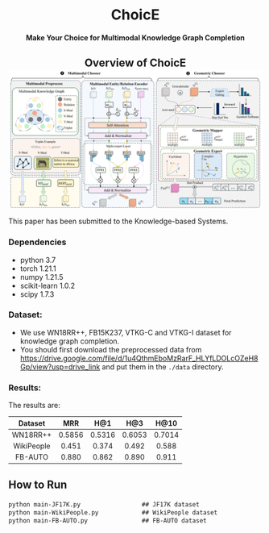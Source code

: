 <h1 align="center">
  ChoicE
</h1>
<h4 align="center">Make Your Choice for Multimodal Knowledge Graph Completion</h4>

<h2 align="center">
  Overview of ChoicE
  <img align="center"  src="overview.png" alt="...">
</h2>

This paper has been submitted to the Knowledge-based Systems.

### Dependencies

- python            3.7
- torch             1.21.1
- numpy             1.21.5
- scikit-learn      1.0.2
- scipy             1.7.3


### Dataset:

- We use WN18RR++, FB15K237, VTKG-C and VTKG-I dataset for knowledge graph completion. 
- You should first download the preprocessed data from https://drive.google.com/file/d/1u4QthmEboMzRarF_HLYfLDOLcOZeH8Gp/view?usp=drive_link and put them in the `./data` directory.

### Results:
The results are:

|  Dataset   |   MRR  |   H@1  |   H@3  |  H@10  |
| :--------: | :---:  |  :---: |  :---: |  :---: |
|  WN18RR++  | 0.5856 | 0.5316 | 0.6053 | 0.7014 |
| WikiPeople | 0.451 | 0.374 | 0.492 | 0.588 |
|  FB-AUTO   | 0.880 | 0.862 | 0.890 | 0.911 |

## How to Run
```
python main-JF17K.py                 ## JF17K dataset
python main-WikiPeople.py            ## WikiPeople dataset
python main-FB-AUTO.py               ## FB-AUTO dataset
```
